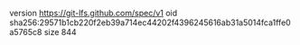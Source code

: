 version https://git-lfs.github.com/spec/v1
oid sha256:29571b1cb220f2eb39a714ec44202f4396245616ab31a5014fca1ffe0a5765c8
size 844
